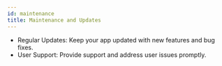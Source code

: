 ```yaml
---
id: maintenance
title: Maintenance and Updates
---
```



- Regular Updates: Keep your app updated with new features and bug fixes.
- User Support: Provide support and address user issues promptly.
